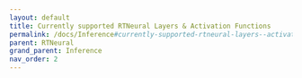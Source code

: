 ```yaml
---
layout: default
title: Currently supported RTNeural Layers & Activation Functions
permalink: /docs/Inference#currently-supported-rtneural-layers--activation-functions
parent: RTNeural
grand_parent: Inference
nav_order: 2
---
```

